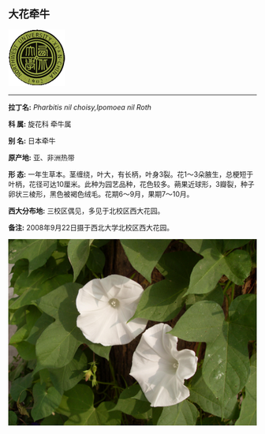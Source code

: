 ## 大花牵牛

![西北大学校园网络植物志](JPG/nwu.gif)

---

**拉丁名:**  _Pharbitis nil choisy,Ipomoea nil Roth_

**科 属:** 旋花科 牵牛属

**别 名:** 日本牵牛

**原产地:** 亚、非洲热带

**形  态:** 一年生草本。茎缠绕，叶大，有长柄，叶身3裂。花1～3朵腋生，总梗短于叶柄，花径可达10厘米。此种为园艺品种，花色较多。蒴果近球形，3瓣裂，种子卵状三棱形，黑色被褐色绒毛。花期6～9月，果期7～10月。

**西大分布地:** 三校区偶见，多见于北校区西大花园。　

**备注:** 2008年9月22日摄于西北大学北校区西大花园。

![大花牵牛](JPG/大花牵牛.JPG) 

